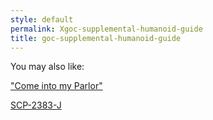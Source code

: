 ```yaml
---
style: default
permalink: Xgoc-supplemental-humanoid-guide
title: goc-supplemental-humanoid-guide
---
```

You may also like:

["Come into my Parlor"](http://scp-wiki.net/goc-tale-comeintomyparlor)

[SCP-2383-J](http://scp-wiki.net/scp-2383-j)

